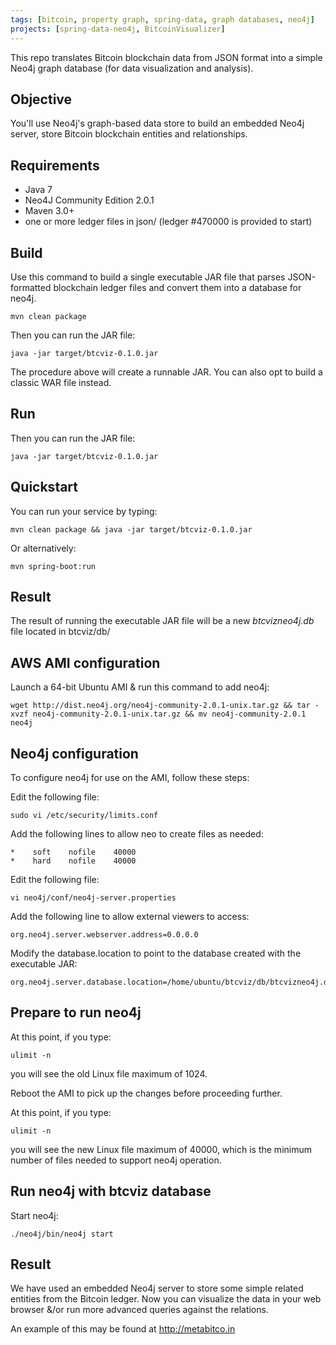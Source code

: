 ```yaml
---
tags: [bitcoin, property graph, spring-data, graph databases, neo4j]
projects: [spring-data-neo4j, BitcoinVisualizer]
---
```


This repo translates Bitcoin blockchain data from JSON format into a simple Neo4j graph database (for data visualization and analysis).

Objective
---------

You'll use Neo4j's graph-based data store to build an embedded Neo4j server, store Bitcoin blockchain entities and relationships.

Requirements
------------

- Java 7
- Neo4J Community Edition 2.0.1
- Maven 3.0+
- one or more ledger files in json/ (ledger #470000 is provided to start)

Build
-----

Use this command to build a single executable JAR file that parses JSON-formatted blockchain ledger files and convert them into a database for neo4j.

```
mvn clean package 
```

Then you can run the JAR file:
```
java -jar target/btcviz-0.1.0.jar
```

The procedure above will create a runnable JAR. You can also opt to build a classic WAR file instead.


Run
---

Then you can run the JAR file:
```
java -jar target/btcviz-0.1.0.jar
```

Quickstart
----------

You can run your service by typing: 
```
mvn clean package && java -jar target/btcviz-0.1.0.jar
```

Or alternatively: 
```
mvn spring-boot:run
```

Result
------
The result of running the executable JAR file will be a new *btcvizneo4j.db* file located in btcviz/db/


AWS AMI configuration
---------------------

Launch a 64-bit Ubuntu AMI & run this command to add neo4j:

```
wget http://dist.neo4j.org/neo4j-community-2.0.1-unix.tar.gz && tar -xvzf neo4j-community-2.0.1-unix.tar.gz && mv neo4j-community-2.0.1 neo4j
```

Neo4j configuration
-------------------

To configure neo4j for use on the AMI, follow these steps:


Edit the following file:
```
sudo vi /etc/security/limits.conf
```

Add the following lines to allow neo to create files as needed:
```
*    soft    nofile    40000
*    hard    nofile    40000
```

Edit the following file:
```
vi neo4j/conf/neo4j-server.properties
```

Add the following line to allow external viewers to access:
```
org.neo4j.server.webserver.address=0.0.0.0
```

Modify the database.location to point to the database created with the executable JAR:
```
org.neo4j.server.database.location=/home/ubuntu/btcviz/db/btcvizneo4j.db
```

Prepare to run neo4j
--------------------

At this point, if you type:
```
ulimit -n
```
you will see the old Linux file maximum of 1024.


Reboot the AMI to pick up the changes before proceeding further.


At this point, if you type:
```
ulimit -n
```
you will see the new Linux file maximum of 40000, which is the minimum number of files needed to support neo4j operation.


Run neo4j with btcviz database
------------------------------

Start neo4j:
```
./neo4j/bin/neo4j start
```


Result
------

We have used an embedded Neo4j server to store some simple related entities from the Bitcoin ledger.  Now you can visualize the data in your web browser &/or run more advanced queries against the relations.

An example of this may be found at http://metabitco.in

